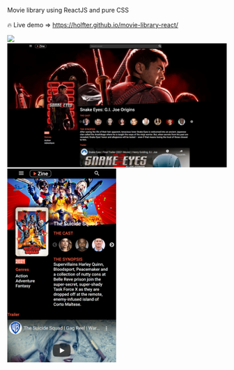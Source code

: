 Movie library using ReactJS and pure CSS
<br/>
<br/>
🔥 Live demo => https://holfter.github.io/movie-library-react/

<img src="public/preview.gif"/>
<img src="public/p1.png"/>
<img src="public/p2.png" width="250px"/>
